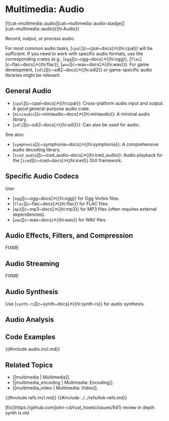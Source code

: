 # Multimedia: Audio

[![cat~multimedia::audio][cat~multimedia::audio~badge]][cat~multimedia::audio]{{hi:Audio}}

Record, output, or process audio.

For most common audio tasks, [`cpal`][c~cpal~docs]↗{{hi:cpal}} will be sufficient. If you need to work with specific audio formats, use the corresponding crates (e.g., [`ogg`][c~ogg~docs]↗{{hi:ogg}}, [`flac`][c~flac~docs]↗{{hi:flac}}, [`wav`][c~wav~docs]↗{{hi:wav}}). For game development, [`sdl2`][c~sdl2~docs]↗{{hi:sdl2}} or game-specific audio libraries might be relevant.

## General Audio

- [`cpal`][c~cpal~docs]↗{{hi:cpal}}: Cross-platform audio input and output. A good general-purpose audio crate.
- [`miniaudio`][c~miniaudio~docs]↗{{hi:miniaudio}}: A minimal audio library.
- [`sdl2`][c~sdl2~docs]↗{{hi:sdl2}}: Can also be used for audio.

See also:

- [`symphonia`][c~symphonia~docs]↗{{hi:symphonia}}: A comprehensive audio decoding library.
- [`iced_audio`][c~iced_audio~docs]↗{{hi:iced_audio}}: Audio playback for the [`iced`][c~iced~docs]↗{{hi:iced}} GUI framework.

## Specific Audio Codecs

Use:

- [`ogg`][c~ogg~docs]↗{{hi:ogg}} for Ogg Vorbis files.
- [`flac`][c~flac~docs]↗{{hi:flac}} for FLAC files.
- [`mp3`][c~mp3~docs]↗{{hi:mp3}} for MP3 files (often requires external dependencies).
- [`wav`][c~wav~docs]↗{{hi:wav}} for WAV files.

## Audio Effects, Filters, and Compression

FIXME

## Audio Streaming

FIXME

## Audio Synthesis

Use [`synth-rs`][c~synth~docs]↗{{hi:synth-rs}} for audio synthesis.

## Audio Analysis

## Code Examples

{{#include audio.incl.md}}

## Related Topics

- [[multimedia | Multimedia]].
- [[multimedia_encoding | Multimedia: Encoding]].
- [[multimedia_video | Multimedia: Video]].

{{#include refs.incl.md}}
{{#include ../../refs/link-refs.md}}

<div class="hidden">
[fix](https://github.com/john-cd/rust_howto/issues/941)
review in depth
synth is old
</div>
